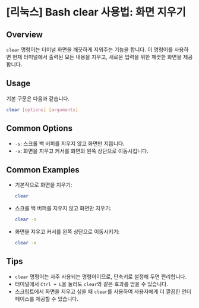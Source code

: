 # [리눅스] Bash clear 사용법: 화면 지우기

## Overview
`clear` 명령어는 터미널 화면을 깨끗하게 지워주는 기능을 합니다. 이 명령어를 사용하면 현재 터미널에서 출력된 모든 내용을 지우고, 새로운 입력을 위한 깨끗한 화면을 제공합니다.

## Usage
기본 구문은 다음과 같습니다.

```bash
clear [options] [arguments]
```

## Common Options
- `-s`: 스크롤 백 버퍼를 지우지 않고 화면만 지웁니다.
- `-x`: 화면을 지우고 커서를 화면의 왼쪽 상단으로 이동시킵니다.

## Common Examples
- 기본적으로 화면을 지우기:
    ```bash
    clear
    ```

- 스크롤 백 버퍼를 지우지 않고 화면만 지우기:
    ```bash
    clear -s
    ```

- 화면을 지우고 커서를 왼쪽 상단으로 이동시키기:
    ```bash
    clear -x
    ```

## Tips
- `clear` 명령어는 자주 사용되는 명령어이므로, 단축키로 설정해 두면 편리합니다.
- 터미널에서 `Ctrl + L`을 눌러도 `clear`와 같은 효과를 얻을 수 있습니다.
- 스크립트에서 화면을 지우고 싶을 때 `clear`를 사용하여 사용자에게 더 깔끔한 인터페이스를 제공할 수 있습니다.